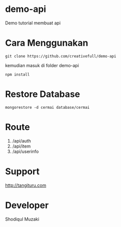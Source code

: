 # demo-api
Demo tutorial membuat api

# Cara Menggunakan
```
git clone https://github.com/creativefull/demo-api
```
kemudian masuk di folder demo-api

```
npm install
```

# Restore Database

```
mongorestore -d cermai database/cermai
```

# Route

1. /api/auth
2. /api/item
3. /api/userinfo

# Support
http://tangituru.com

# Developer
Shodiqul Muzaki